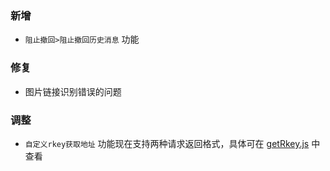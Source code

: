 ### 新增

- `阻止撤回>阻止撤回历史消息` 功能

### 修复

- 图片链接识别错误的问题

### 调整

- `自定义rkey获取地址` 功能现在支持两种请求返回格式，具体可在 [getRkey.js](https://github.com/xiyuesaves/LiteLoaderQQNT-lite_tools/blob/v4/src/main_modules/getRkey.js) 中查看